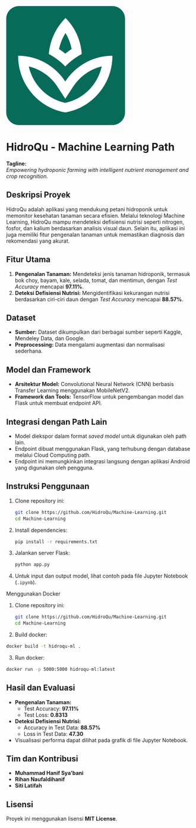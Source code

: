 <img src="docs/images/app-logo.svg" alt="Logo HidroQu">

# HidroQu - Machine Learning Path  

**Tagline:**  
*Empowering hydroponic farming with intelligent nutrient management and crop recognition.*  

## Deskripsi Proyek  
HidroQu adalah aplikasi yang mendukung petani hidroponik untuk memonitor kesehatan tanaman secara efisien. Melalui teknologi Machine Learning, HidroQu mampu mendeteksi defisiensi nutrisi seperti nitrogen, fosfor, dan kalium berdasarkan analisis visual daun. Selain itu, aplikasi ini juga memiliki fitur pengenalan tanaman untuk memastikan diagnosis dan rekomendasi yang akurat.  

## Fitur Utama  
1. **Pengenalan Tanaman:** Mendeteksi jenis tanaman hidroponik, termasuk bok choy, bayam, kale, selada, tomat, dan mentimun, dengan *Test Accuracy* mencapai **97.11%**.  
2. **Deteksi Defisiensi Nutrisi:** Mengidentifikasi kekurangan nutrisi berdasarkan ciri-ciri daun dengan *Test Accuracy* mencapai **88.57%**.  

## Dataset  
- **Sumber:** Dataset dikumpulkan dari berbagai sumber seperti Kaggle, Mendeley Data, dan Google.  
- **Preprocessing:** Data mengalami augmentasi dan normalisasi sederhana.  

## Model dan Framework  
- **Arsitektur Model:** Convolutional Neural Network (CNN) berbasis Transfer Learning menggunakan MobileNetV2.  
- **Framework dan Tools:** TensorFlow untuk pengembangan model dan Flask untuk membuat endpoint API.  

## Integrasi dengan Path Lain  
- Model diekspor dalam format *saved model* untuk digunakan oleh path lain.  
- Endpoint dibuat menggunakan Flask, yang terhubung dengan database melalui Cloud Computing path.  
- Endpoint ini memungkinkan integrasi langsung dengan aplikasi Android yang digunakan oleh pengguna.  

## Instruksi Penggunaan  
1. Clone repository ini:  
   ```bash
   git clone https://github.com/HidroQu/Machine-Learning.git
   cd Machine-Learning
   ```  
2. Install dependencies:  
   ```bash
   pip install -r requirements.txt
   ```  
3. Jalankan server Flask:  
   ```bash
   python app.py
   ```  
4. Untuk input dan output model, lihat contoh pada file Jupyter Notebook (`.ipynb`).

Menggunakan Docker

1. Clone repository ini:  
   ```bash
   git clone https://github.com/HidroQu/Machine-Learning.git
   cd Machine-Learning
   ```
2. Build docker:
```bash
docker build -t hidroqu-ml .
```
3. Run docker:
```bash
docker run -p 5000:5000 hidroqu-ml:latest
```

## Hasil dan Evaluasi  
- **Pengenalan Tanaman:**  
  - Test Accuracy: **97.11%**  
  - Test Loss: **0.8313**  
- **Deteksi Defisiensi Nutrisi:**  
  - Accuracy in Test Data: **88.57%**  
  - Loss in Test Data: **47.30**  
- Visualisasi performa dapat dilihat pada grafik di file Jupyter Notebook.  

## Tim dan Kontribusi  
- **Muhammad Hanif Sya'bani**  
- **Rihan Naufaldihanif**  
- **Siti Latifah**  

## Lisensi  
Proyek ini menggunakan lisensi **MIT License**.  
